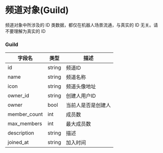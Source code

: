 # 频道对象(Guild)

频道对象中所涉及的 ID 类数据，都仅在机器人场景流通，与真实的 ID 无关。请不要理解为真实的 ID

### Guild

| 字段名 | 类型 | 描述 |
| --- | --- | --- |
| id  | string | 频道ID |
| name | string | 频道名称 |
| icon | string | 频道头像地址 |
| owner_id | string | 创建人用户ID |
| owner | bool | 当前人是否是创建人 |
| member_count | int | 成员数 |
| max_members | int | 最大成员数 |
| description  | string | 描述 |
| joined_at | string | 加入时间 |
